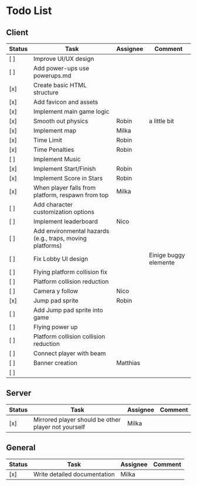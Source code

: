 # Todo List

## Client

| Status | Task                                                      | Assignee | Comment               |
| ------ | --------------------------------------------------------- | -------- | --------------------- |
| [ ]    | Improve UI/UX design                                      |          |                       |
| [ ]    | Add power-ups use powerups.md                             |          |                       |
| [x]    | Create basic HTML structure                               |          |                       |
| [x]    | Add favicon and assets                                    |          |                       |
| [x]    | Implement main game logic                                 |          |                       |
| [x]    | Smooth out physics                                        | Robin    | a little bit          |
| [x]    | Implement map                                             | Milka    |                       |
| [x]    | Time Limit                                                | Robin    |                       |
| [x]    | Time Penalties                                            | Robin    |                       |
| [ ]    | Implement Music                                           |          |                       |
| [x]    | Implement Start/Finish                                    | Robin    |                       |
| [x]    | Implement Score in Stars                                  | Robin    |                       |
| [x]    | When player falls from platform, respawn from top         | Milka    |                       |
| [ ]    | Add character customization options                       |          |                       |
| [ ]    | Implement leaderboard                                     | Nico     |                       |
| [ ]    | Add environmental hazards (e.g., traps, moving platforms) |          |                       |
| [ ]    | Fix Lobby UI design                                       |          | Einige buggy elemente |
| [ ]    | Flying platform collision fix                             |          |                       |
| [ ]    | Platform collision reduction                              |          |                       |
| [ ]    | Camera y follow                                           | Nico     |                       |
| [x]    | Jump pad sprite                                           | Robin    |                       |
| [ ]    | Add Jump pad sprite into game                             |          |                       |
| [ ]    | Flying power up                                           |          |                       |
| [ ]    | Platform collision collision reduction                    |          |                       |
| [ ]    | Connect player with beam                                  |          |                       |
| [ ]    | Banner creation                                           | Matthias |                       |
| [ ]    |                                                           |          |                       |

## Server

| Status | Task                                                | Assignee | Comment |
| ------ | --------------------------------------------------- | -------- | ------- |
| [x]    | Mirrored player should be other player not yourself | Milka    |         |

## General

| Status | Task                         | Assignee | Comment |
| ------ | ---------------------------- | -------- | ------- |
| [x]    | Write detailed documentation | Milka    |         |
